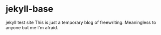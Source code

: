 # jekyll-base
jekyll test site
This is just a temporary blog of freewriting. Meaningless to anyone but me I'm afraid.
